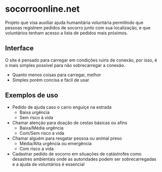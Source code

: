 # socorroonline.net
Projeto que visa auxiliar ajuda humanitária voluntária permitindo que pessoas registrem pedidos de socorro junto com sua localização, e que voluntários tenham acesso a lista de pedidos mais próximos.

## Interface
O site é pensado para carregar em condições ruins de conexão, por isso, é o mais simples possível para não sobrecarregar a conexão.
- Quanto menos coisas para carregar, melhor
- Simples porém concisa e fácil de usar

## Exemplos de uso
- Pedido de ajuda caso o carro enguiçe na estrada
  - Baixa urgência
  - Sem risco à vida
- Chamar atenção para doação de cestas básicas ou afins
  - Baixa/Média urgência
  - Com/Sem risco a vida
- Chamar alguém para resgatar pessoa ou animal preso
  - Média/Alta urgência ou emergência
  - Com risco a vida
- Cadastrar pedido de socorro em situações de catástrofes como desastres ambientais onde as autoridades podem ser sobrecarregadas e a ajuda de voluntários é essencial
